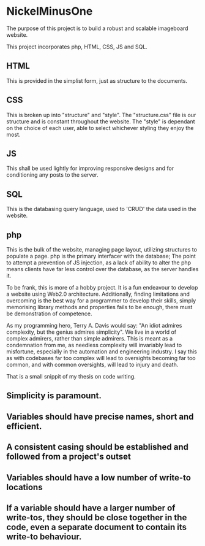 # NickelMinusOne

The purpose of this project is to build a robust and scalable imageboard website.

This project incorporates php, HTML, CSS, JS and SQL.

## HTML
This is provided in the simplist form, just as structure to the documents.

## CSS
This is broken up into "structure" and "style".
The "structure.css" file is our structure and is constant throughout the website.
The "style" is dependant on the choice of each user, able to select whichever styling they enjoy the most.

## JS
This shall be used lightly for improving responsive designs and for conditioning any posts to the server.

## SQL
This is the databasing query language, used to 'CRUD' the data used in the website.

## php
This is the bulk of the website, managing page layout, utilizing structures to populate a page.
php is the primary interfacer with the database;
The point to attempt a prevention of JS injection, as a lack of ability to alter the php means clients have far less control over the database, as the server handles it.

To be frank, this is more of a hobby project. It is a fun endeavour to develop a website using Web2.0 architecture.
Additionally, finding limitations and overcoming is the best way for a programmer to develop their skills,
simply memorising library methods and properties fails to be enough, there must be demonstration of competence.

As my programming hero, Terry A. Davis would say: "An idiot admires complexity, but the genius admires simplicity".
We live in a world of complex admirers, rather than simple admirers.
This is meant as a condemnation from me, as needless complexity will invariably lead to misfortune,
especially in the automation and engineering industry.
I say this as with codebases far too complex will lead to oversights becoming far too common,
and with common oversights, will lead to injury and death.

That is a small snippit of my thesis on code writing.

## Simplicity is paramount.
## Variables should have precise names, short and efficient.
## A consistent casing should be established and followed from a project's outset
## Variables should have a low number of write-to locations
## If a variable should have a larger number of write-tos, they should be close together in the code, even a separate document to contain its write-to behaviour.

